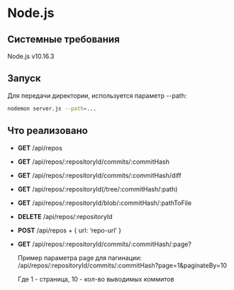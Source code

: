 # Node.js

## Системные требования
Node.js v10.16.3

## Запуск

Для передачи директории, используется параметр --path:
```bash
nodemon server.js --path=...
```

## Что реализовано

* **GET** /api/repos
* **GET** /api/repos/:repositoryId/commits/:commitHash
* **GET** /api/repos/:repositoryId/commits/:commitHash/diff
* **GET** /api/repos/:repositoryId(/tree/:commitHash/:path)
* **GET** /api/repos/:repositoryId/blob/:commitHash/:pathToFile
* **DELETE** /api/repos/:repositoryId
* **POST** /api/repos + { url: ‘repo-url’ }
* **GET** /api/repos/:repositoryId/commits/:commitHash/:page?

  Пример параметра page для пагинации: /api/repos/:repositoryId/commits/:commitHash?page=1&paginateBy=10
  
  Где 1 - страница, 10 - кол-во выводимых коммитов
 
